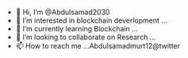- 👋 Hi, I’m @Abdulsamad2030
- 👀 I’m interested in blockchain deverlopment ...
- 🌱 I’m currently learning Blockchain ...
- 💞️ I’m looking to collaborate on Research ...
- 📫 How to reach me ...Abdulsamadmurt12@twitter

<!---
Abdulsamad2030/Abdulsamad2030 is a ✨ special ✨ repository because its `README.md` (this file) appears on your GitHub profile.
You can click the Preview link to take a look at your changes.
--->
